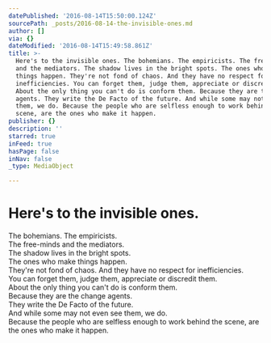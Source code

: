 ```yaml
---
datePublished: '2016-08-14T15:50:00.124Z'
sourcePath: _posts/2016-08-14-the-invisible-ones.md
author: []
via: {}
dateModified: '2016-08-14T15:49:58.861Z'
title: >-
  Here's to the invisible ones. The bohemians. The empiricists. The free-minds
  and the mediators. The shadow lives in the bright spots. The ones who make
  things happen. They're not fond of chaos. And they have no respect for
  inefficiencies. You can forget them, judge them, appreciate or discredit them.
  About the only thing you can't do is conform them. Because they are the change
  agents. They write the De Facto of the future. And while some may not even see
  them, we do. Because the people who are selfless enough to work behind the
  scene, are the ones who make it happen.
publisher: {}
description: ''
starred: true
inFeed: true
hasPage: false
inNav: false
_type: MediaObject

---
```

# Here's to the invisible ones.  
The bohemians. The empiricists.  
The free-minds and the mediators.  
The shadow lives in the bright spots.  
The ones who make things happen.  
They're not fond of chaos. And they have no respect for inefficiencies.  
You can forget them, judge them, appreciate or discredit them.  
About the only thing you can't do is conform them.  
Because they are the change agents.  
They write the De Facto of the future.  
And while some may not even see them, we do.  
Because the people who are selfless enough to work behind the scene, are the ones who make it happen.